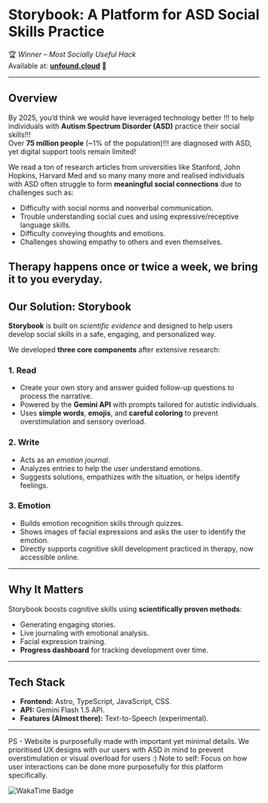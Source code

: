 # **Storybook: A Platform for ASD Social Skills Practice**  
🏆 *Winner – Most Socially Useful Hack*  
Available at: [**unfound.cloud**](https://www.unfound.cloud/) 🥰  

---

## **Overview**
By 2025, you’d think we would have leveraged technology better !!! to help individuals with **Autism Spectrum Disorder (ASD)** practice their social skills!!!  
Over **75 million people** (~1% of the population)!!! are diagnosed with ASD, yet digital support tools remain limited!  

We read a ton of research articles from universities like Stanford, John Hopkins, Harvard Med and so many many more and realised individuals with ASD often struggle to form **meaningful social connections** due to challenges such as:  
- Difficulty with social norms and nonverbal communication.  
- Trouble understanding social cues and using expressive/receptive language skills.  
- Difficulty conveying thoughts and emotions.  
- Challenges showing empathy to others and even themselves.  

Therapy happens once or twice a week, we bring it to you everyday.
---

## **Our Solution: Storybook**
**Storybook** is built on *scientific evidence* and designed to help users develop social skills in a safe, engaging, and personalized way.  

We developed **three core components** after extensive research:  

### **1. Read**
- Create your own story and answer guided follow-up questions to process the narrative.  
- Powered by the **Gemini API** with prompts tailored for autistic individuals.  
- Uses **simple words**, **emojis**, and **careful coloring** to prevent overstimulation and sensory overload.  

### **2. Write**
- Acts as an *emotion journal*.  
- Analyzes entries to help the user understand emotions.  
- Suggests solutions, empathizes with the situation, or helps identify feelings.  

### **3. Emotion**
- Builds emotion recognition skills through quizzes.  
- Shows images of facial expressions and asks the user to identify the emotion.  
- Directly supports cognitive skill development practiced in therapy, now accessible online.  

---

## **Why It Matters**
Storybook boosts cognitive skills using **scientifically proven methods**:
- Generating engaging stories.  
- Live journaling with emotional analysis.  
- Facial expression training.  
- **Progress dashboard** for tracking development over time.  

---

## **Tech Stack**
- **Frontend:** Astro, TypeScript, JavaScript, CSS.  
- **API:** Gemini Flash 1.5 API.  
- **Features (Almost there):** Text-to-Speech (experimental).  

---

PS - Website is purposefully made with important yet minimal details. We prioritised UX designs with our users with ASD in mind to prevent overstimulation or visual overload for users :)
Note to self: Focus on how user interactions can be done more purposefully for this platform specifically.

![WakaTime Badge](https://waka.hackclub.com/api/badge/U078K08NN2Y/interval:any/project:IWILLWIN)
